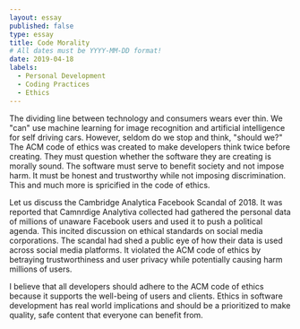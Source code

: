 ```yaml
---
layout: essay
published: false
type: essay
title: Code Morality
# All dates must be YYYY-MM-DD format!
date: 2019-04-18
labels:
  - Personal Development
  - Coding Practices
  - Ethics
---
```

 
The dividing line between technology and consumers wears ever thin. We "can" use machine learning for image recognition and artificial intelligence for self driving cars. However, seldom do we stop and think, "should we?" The ACM code of ethics was created to make developers think twice before creating. They must question whether the software they are creating is morally sound. The software must serve to benefit society and not impose harm. It must be honest and trustworthy while not imposing discrimination. This and much more is spricified in the code of ethics. 

Let us discuss the Cambridge Analytica Facebook Scandal of 2018. It was reported that Camnrdige Analytiva collected had gathered the personal data of millions of unaware Facebook users and used it to push a political agenda. This incited discussion on ethical standards on social media corporations. The scandal had shed a public eye of how their data is used across social media platforms. It violated the ACM code of ethics by betraying trustworthiness and user privacy while potentially causing harm millions of users. 

I believe that all developers should adhere to the ACM code of ethics because it supports the well-being of users and clients. Ethics in software development has real world implications and should be a prioritized to make quality, safe content that everyone can benefit from.
